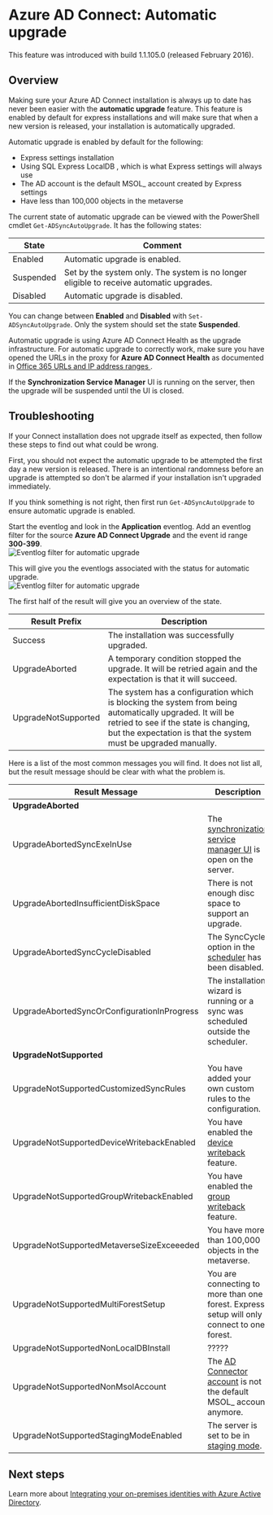 <properties
   pageTitle="Azure AD Connect: Automatic upgrade | Microsoft Azure"
   description="This topic describes the built-in automatic upgrade feature in Azure AD Connect sync."
   services="active-directory"
   documentationCenter=""
   authors="AndKjell"
   manager="StevenPo"
   editor=""/>

<tags
   ms.service="active-directory"
   ms.devlang="na"
   ms.topic="article"
   ms.tgt_pltfrm="na"
   ms.workload="identity"
   ms.date="04/15/2016"
   ms.author="andkjell"/>

# Azure AD Connect: Automatic upgrade
This feature was introduced with build 1.1.105.0 (released February 2016).

## Overview
Making sure your Azure AD Connect installation is always up to date has never been easier with the **automatic upgrade** feature. This feature is enabled by default for express installations and will make sure that when a new version is released, your installation is automatically upgraded.

Automatic upgrade is enabled by default for the following:

- Express settings installation
- Using SQL Express LocalDB , which is what Express settings will always use
- The AD account is the default MSOL_ account created by Express settings
- Have less than 100,000 objects in the metaverse

The current state of automatic upgrade can be viewed with the PowerShell cmdlet `Get-ADSyncAutoUpgrade`. It has the following states:

| State | Comment |
| ---- | ---- |
| Enabled | Automatic upgrade is enabled. |
| Suspended | Set by the system only. The system is no longer eligible to receive automatic upgrades. |
| Disabled | Automatic upgrade is disabled. |

You can change between **Enabled** and **Disabled** with `Set-ADSyncAutoUpgrade`. Only the system should set the state **Suspended**.

Automatic upgrade is using Azure AD Connect Health as the upgrade infrastructure. For automatic upgrade to correctly work, make sure you have opened the URLs in the proxy for **Azure AD Connect Health** as documented in [Office 365 URLs and IP address ranges ](https://support.office.com/article/Office-365-URLs-and-IP-address-ranges-8548a211-3fe7-47cb-abb1-355ea5aa88a2).

If the **Synchronization Service Manager** UI is running on the server, then the upgrade will be suspended until the UI is closed.

## Troubleshooting
If your Connect installation does not upgrade itself as expected, then follow these steps to find out what could be wrong.

First, you should not expect the automatic upgrade to be attempted the first day a new version is released. There is an intentional randomness before an upgrade is attempted so don't be alarmed if your installation isn't upgraded immediately.

If you think something is not right, then first run `Get-ADSyncAutoUpgrade` to ensure automatic upgrade is enabled.

Start the eventlog and look in the **Application** eventlog. Add an eventlog filter for the source **Azure AD Connect Upgrade** and the event id range **300-399**.  
![Eventlog filter for automatic upgrade](./media/active-directory-aadconnect-feature-automatic-upgrade/eventlogfilter.png)  

This will give you the eventlogs associated with the status for automatic upgrade.  
![Eventlog filter for automatic upgrade](./media/active-directory-aadconnect-feature-automatic-upgrade/eventlogresult.png)  

The first half of the result will give you an overview of the state.

| Result Prefix | Description |
| --- | --- |
| Success | The installation was successfully upgraded. |
| UpgradeAborted | A temporary condition stopped the upgrade. It will be retried again and the expectation is that it will succeed. |
| UpgradeNotSupported | The system has a configuration which is blocking the system from being automatically upgraded. It will be retried to see if the state is changing, but the expectation is that the system must be upgraded manually. |

Here is a list of the most common messages you will find. It does not list all, but the result message should be clear with what the problem is.

| Result Message | Description |
| --- | --- |
| **UpgradeAborted** | |
| UpgradeAbortedSyncExeInUse | The [synchronization service manager UI](active-directory-aadconnectsync-service-manager-ui.md) is open on the server.
| UpgradeAbortedInsufficientDiskSpace | There is not enough disc space to support an upgrade. |
| UpgradeAbortedSyncCycleDisabled | The SyncCycle option in the [scheduler](active-directory-aadconnectsync-feature-scheduler.md) has been disabled. |
| UpgradeAbortedSyncOrConfigurationInProgress | The installation wizard is running or a sync was scheduled outside the scheduler. |
| **UpgradeNotSupported** | |
| UpgradeNotSupportedCustomizedSyncRules | You have added your own custom rules to the configuration. |
| UpgradeNotSupportedDeviceWritebackEnabled | You have enabled the [device writeback](active-directory-aadconnect-feature-device-writeback.md) feature. |
| UpgradeNotSupportedGroupWritebackEnabled | You have enabled the [group writeback](active-directory-aadconnect-feature-preview.md#group-writeback) feature. |
| UpgradeNotSupportedMetaverseSizeExceeeded | You have more than 100,000 objects in the metaverse. |
| UpgradeNotSupportedMultiForestSetup | You are connecting to more than one forest. Express setup will only connect to one forest. |
| UpgradeNotSupportedNonLocalDBInstall | ?????
| UpgradeNotSupportedNonMsolAccount | The [AD Connector account](active-directory-aadconnect-accounts-permissions.md#active-directory-account) is not the default MSOL_ account anymore.
| UpgradeNotSupportedStagingModeEnabled | The server is set to be in [staging mode](active-directory-aadconnectsync-operations.md#staging-mode). |

## Next steps
Learn more about [Integrating your on-premises identities with Azure Active Directory](active-directory-aadconnect.md).
